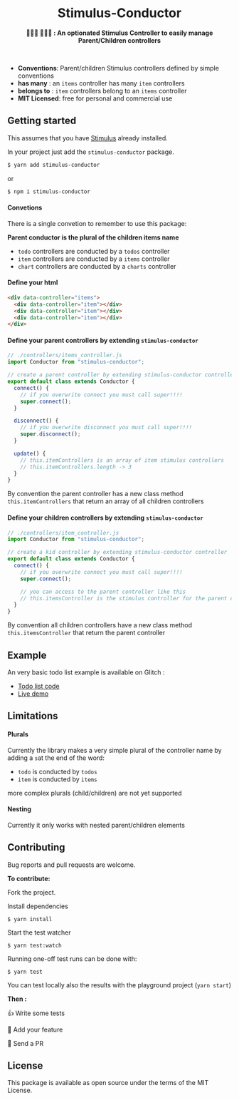 <h1 align="center">Stimulus-Conductor</h1>

<p align="center">
  <b>👩‍👧‍👦 👨‍👧‍👦 : An optionated Stimulus Controller to easily manage Parent/Children controllers</b></br>
</p>
<br />

- **Conventions**: Parent/children Stimulus controllers defined by simple conventions
- **has many** : an `items` controller has many `item` controllers
- **belongs to** : `item` controllers belong to an `items` controller
- **MIT Licensed**: free for personal and commercial use

## Getting started

This assumes that you have [Stimulus](https://stimulusjs.org/handbook/installing) already installed.

In your project just add the `stimulus-conductor` package.

```bash
$ yarn add stimulus-conductor
```

or

```bash
$ npm i stimulus-conductor
```

#### Convetions

There is a single convetion to remember to use this package:

**Parent conductor is the plural of the children items name**

- `todo` controllers are conducted by a `todos` controller
- `item` controllers are conducted by a `items` controller
- `chart` controllers are conducted by a `charts` controller

#### Define your html

```html
<div data-controller="items">
  <div data-controller="item"></div>
  <div data-controller="item"></div>
  <div data-controller="item"></div>
</div>
```

#### Define your parent controllers by extending `stimulus-conductor`

```js
// ./controllers/items_controller.js
import Conductor from "stimulus-conductor";

// create a parent controller by extending stimulus-conductor controller
export default class extends Conductor {
  connect() {
    // if you overwrite connect you must call super!!!!
    super.connect();
  }

  disconnect() {
    // if you overwrite disconnect you must call super!!!!
    super.disconnect();
  }

  update() {
    // this.itemControllers is an array of item stimulus controllers
    // this.itemControllers.length -> 3
  }
}
```

By convention the parent controller has a new class method `this.itemControllers` that return an array of all children controllers

#### Define your children controllers by extending `stimulus-conductor`

```js
// ./controllers/item_controller.js
import Conductor from "stimulus-conductor";

// create a kid controller by extending stimulus-conductor controller
export default class extends Conductor {
  connect() {
    // if you overwrite connect you must call super!!!!
    super.connect();

    // you can access to the parent controller like this
    // this.itemsController is the stimulus controller for the parent controller
  }
}
```

By convention all children controllers have a new class method `this.itemsController` that return the parent controller

## Example

An very basic todo list example is available on Glitch :

- [Todo list code ](https://glitch.com/edit/#!/stimulus-conductor)
- [Live demo ](https://stimulus-conductor.glitch.me/)

## Limitations

#### Plurals

Currently the library makes a very simple plural of the controller name by adding a `s`at the end of the word:

- `todo` is conducted by `todos`
- `item` is conducted by `items`

more complex plurals (child/children) are not yet supported

#### Nesting

Currently it only works with nested parent/children elements

## Contributing

Bug reports and pull requests are welcome.

**To contribute:**

Fork the project.

Install dependencies

`$ yarn install`

Start the test watcher

`$ yarn test:watch`

Running one-off test runs can be done with:

`$ yarn test`

You can test locally also the results with the playground project (`yarn start`)

**Then :**

👍 Write some tests

💪 Add your feature

🚀 Send a PR

## License

This package is available as open source under the terms of the MIT License.
